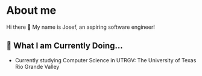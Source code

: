 # About me
Hi there 👋 My name is Josef, an aspiring software engineer!

## 🌱 What I am Currently Doing...
- Currently studying Computer Science in UTRGV: The University of Texas Rio Grande Valley
<!--
**Josef-Larrazabal/Josef-Larrazabal** is a ✨ _special_ ✨ repository because its `README.md` (this file) appears on your GitHub profile.

Here are some ideas to get you started:

- 🔭 I’m currently working on ...
- 🌱 I’m currently learning ...
- 👯 I’m looking to collaborate on ...
- 🤔 I’m looking for help with ...
- 💬 Ask me about ...
- 📫 How to reach me: ...
- 😄 Pronouns: ...
- ⚡ Fun fact: ...
-->
